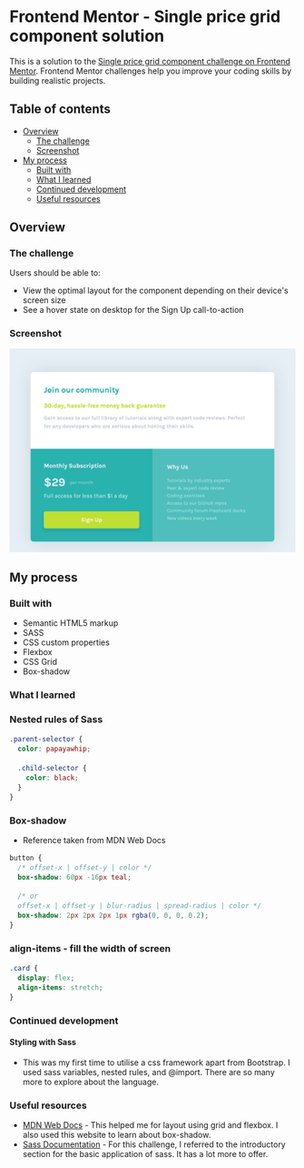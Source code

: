 # Frontend Mentor - Single price grid component solution

This is a solution to the [Single price grid component challenge on Frontend Mentor](https://www.frontendmentor.io/challenges/single-price-grid-component-5ce41129d0ff452fec5abbbc). Frontend Mentor challenges help you improve your coding skills by building realistic projects. 

## Table of contents

- [Overview](#overview)
  - [The challenge](#the-challenge)
  - [Screenshot](#screenshot)
- [My process](#my-process)
  - [Built with](#built-with)
  - [What I learned](#what-i-learned)
  - [Continued development](#continued-development)
  - [Useful resources](#useful-resources)


## Overview

### The challenge

Users should be able to:

- View the optimal layout for the component depending on their device's screen size
- See a hover state on desktop for the Sign Up call-to-action

### Screenshot

![Single Price Grid with Sass.png](/images/Single_Price_Grid_with_Sass.png)


## My process

### Built with

- Semantic HTML5 markup
- SASS
- CSS custom properties
- Flexbox
- CSS Grid
- Box-shadow


### What I learned

### Nested rules of Sass
```scss
.parent-selector {
  color: papayawhip;

  .child-selector {
    color: black;
  }
}
```

### Box-shadow
- Reference taken from MDN Web Docs
```css
button {
  /* offset-x | offset-y | color */
  box-shadow: 60px -16px teal;

  /* or
  offset-x | offset-y | blur-radius | spread-radius | color */
  box-shadow: 2px 2px 2px 1px rgba(0, 0, 0, 0.2);
}
```

### align-items - fill the width of screen
```css
.card {
  display: flex;
  align-items: stretch;
}
```


### Continued development

#### Styling with Sass
  - This was my first time to utilise a css framework apart from Bootstrap. I used sass variables, nested rules, and @import. There are so many more to explore about the language.

### Useful resources

- [MDN Web Docs](https://developer.mozilla.org/en-US/) - This helped me for layout using grid and flexbox. I also used this website to learn about box-shadow.
- [Sass Documentation](https://sass-lang.com/documentation) - For this challenge, I referred to the introductory section for the basic application of sass. It has a lot more to offer.
